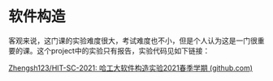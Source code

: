 # 软件构造

客观来说，这门课的实验难度很大，考试难度也不小，但是个人认为这是一门很重要的课。这个project中的实验只有报告，实验代码见如下链接：

[Zhengsh123/HIT-SC-2021: 哈工大软件构造实验2021春季学期 (github.com)](https://github.com/Zhengsh123/HIT-SC-2021)

